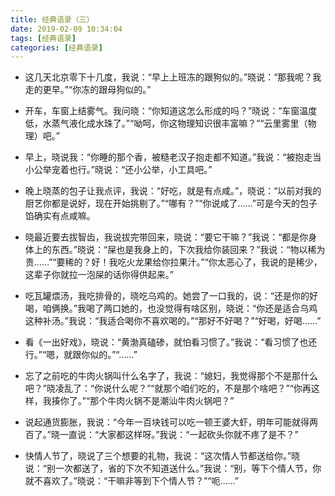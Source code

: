 ```yaml
---
title: 经典语录（三）
date: 2019-02-09 10:34:04
tags: [经典语录]
categories: [经典语录]
---
```


- 这几天北京零下十几度，我说：“早上上班冻的跟狗似的。”晓说：“那我呢？我走的更早。”“你冻的跟母狗似的。”

<!--more-->

- 开车，车窗上结雾气。我问晓：“你知道这怎么形成的吗？”晓说：“车窗温度低，水蒸气液化成水珠了。”“呦呵，你这物理知识很丰富嘛？”“云里雾里（物理）吧。”

- 早上，晓说我：“你睡的那个香，被糙老汉子抱走都不知道。”我说：“被抱走当小公举宠着也行。”晓说：“还小公举，小工具吧。”

- 晚上晓蒸的包子让我点评，我说：“好吃，就是有点咸。”，晓说：“以前对我的厨艺你都是说好，现在开始挑剔了。”“哪有？”“你说咸了……”可是今天的包子馅确实有点咸嘛。

- 晓最近要去拔智齿，我说拔完带回来，晓说：“要它干嘛？”我说：“都是你身体上的东西。”晓说：“屎也是我身上的，下次我给你装回来？”我说：“物以稀为贵……”“要稀的？好！我吃火龙果给你拉果汁。”“你太恶心了，我说的是稀少，这辈子你就拉一泡屎的话你得供起来。”

- 吃瓦罐煨汤，我吃排骨的，晓吃乌鸡的。她尝了一口我的，说：“还是你的好喝，咱俩换。”我喝了两口她的，也没觉得有啥区别，晓说：“你还是适合乌鸡这种补汤。”我说：“我适合喝你不喜欢喝的。”“那好不好喝？”“好喝，好喝……”

- 看《一出好戏》，晓说：“黄渤真磕碜，就怕看习惯了。”我说：“看习惯了也还行。”“嗯，就跟你似的。”“……”

- 忘了之前吃的牛肉火锅叫什么名字了，我说：“媳妇，我觉得那个不是那什么吧？”晓凌乱了：“你说什么呢？”“就那个咱们吃的，不是那个啥吧？”“你再这样，我揍你了。”“那个牛肉火锅不是潮汕牛肉火锅吧？”

- 说起通货膨胀，我说：“今年一百块钱可以吃一顿王婆大虾，明年可能就得两百了。”晓一直说：“大家都这样呀。”我说：“一起砍头你就不疼了是不？”

- 快情人节了，晓说了三个想要的礼物，我说：“这次情人节都送给你。”晓说：“别一次都送了，省的下次不知道送什么。”我说：“别，等下个情人节，你就不喜欢了。”晓说：“干嘛非等到下个情人节？”“呃……”

